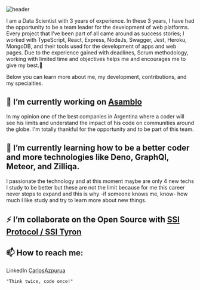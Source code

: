 ![header](https://capsule-render.vercel.app/api?type=waving&color=auto&height=300&section=header&text=Hi%20there,%20I%27m%20Carlos%20Azpurua%20and%20welcome%20to%20my%20GitHub%20Repository%F0%9F%91%8B&fontSize=25)

I am a Data Scientist with 3 years of experience.
In these 3 years, I have had the opportunity to be a team leader for the development of web platforms. Every project that I’ve been part of all came around as success stories; I worked with TypeScript, React, Express, NodeJs, Swagger, Jest, Heroku, MongoDB, and their tools used for the development of apps and web pages.
Due to the experience gained with deadlines, Scrum methodology, working with limited time and objectives helps me and encourages me to give my best.🚀

Below you can learn more about me, my development, contributions, and my specialties.

## 🔭 I’m currently working on [Asamblo](https://asamblo.com/) 
     
   In my opinion one of the best companies in Argentina where a coder will see his limits and understand the impact of his code on communities around the globe. I'm totally thankful for the opportunity and to be part of this team. 

## 🌱 I’m currently learning how to be a better coder and more technologies like Deno, GraphQl, Meteor, and Zilliqa.

   I passionate the technology and at this moment maybe are only 4 new techs I study to be better but these are not the limit because for me this career never stops to expand and this is why -if someone knows me, know- how much I like study and try to learn more about new things. 
    
## ⚡ I’m collaborate on the Open Source with [SSI Protocol / SSI Tyron](https://www.ssiprotocol.com/#/)


## 📫 How to reach me:
   
   LinkedIn [CarlosAzpurua](https://www.linkedin.com/in/carlosazpurua/)


```
"Think twice, code once!"
```



<!--
**CarlosAzpurua/CarlosAzpurua** is a ✨ _special_ ✨ repository because its `README.md` (this file) appears on your GitHub profile.

Here are some ideas to get you started:

...
...
...
- 🤔 I’m looking for help with ...
- 💬 Ask me about ...
 ...
- 😄 Pronouns: ...
- ⚡ Fun fact: ...
-->

